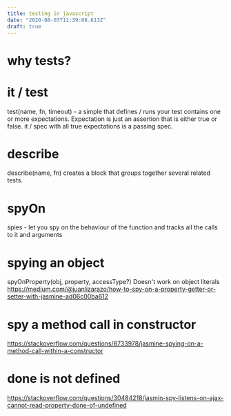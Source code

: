 ```yaml
---
title: testing in javascript
date: "2020-08-03T11:39:08.613Z"
draft: true
---
```

# why tests? 

# it / test
test(name, fn, timeout) - a simple that defines / runs your test
contains one or more expectations.
Expectation is just an assertion that is either true or false.
it / spec with all true expectations is a passing spec.

# describe
describe(name, fn) creates a block that groups together several related tests.

# spyOn
spies - let you spy on the behaviour of the function and tracks all the calls to it and arguments

# spying an object
spyOnProperty(obj, property, accessType?)
Doesn't work on object literals https://medium.com/@juanlizarazo/how-to-spy-on-a-property-getter-or-setter-with-jasmine-ad06c00ba612

# spy a method call in constructor
https://stackoverflow.com/questions/8733978/jasmine-spying-on-a-method-call-within-a-constructor

# done is not defined
https://stackoverflow.com/questions/30484218/jasmin-spy-listens-on-ajax-cannot-read-property-done-of-undefined